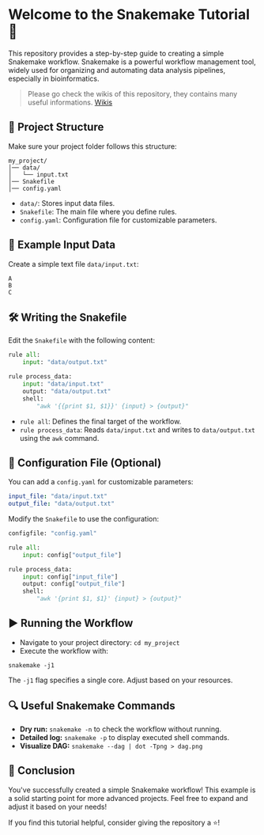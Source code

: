 # Welcome to the Snakemake Tutorial 🚀

This repository provides a step-by-step guide to creating a simple Snakemake workflow. Snakemake is a powerful workflow management tool, widely used for organizing and automating data analysis pipelines, especially in bioinformatics.

> Please go check the wikis of this repository, they contains many useful informations. [Wikis](https://github.com/MartinA-Gm/Tutorial_Snakemake/wiki)

## 📁 Project Structure
Make sure your project folder follows this structure:
```
my_project/
│── data/
│   └── input.txt
│── Snakefile
│── config.yaml
```
- `data/`: Stores input data files.
- `Snakefile`: The main file where you define rules.
- `config.yaml`: Configuration file for customizable parameters.

## 📝 Example Input Data
Create a simple text file `data/input.txt`:
```
A
B
C
```

## 🛠️ Writing the Snakefile
Edit the `Snakefile` with the following content:
```python
rule all:
    input: "data/output.txt"

rule process_data:
    input: "data/input.txt"
    output: "data/output.txt"
    shell:
        "awk '{{print $1, $1}}' {input} > {output}"
```
- `rule all`: Defines the final target of the workflow.
- `rule process_data`: Reads `data/input.txt` and writes to `data/output.txt` using the `awk` command.

## 🔧 Configuration File (Optional)
You can add a `config.yaml` for customizable parameters:
```yaml
input_file: "data/input.txt"
output_file: "data/output.txt"
```
Modify the `Snakefile` to use the configuration:
```python
configfile: "config.yaml"

rule all:
    input: config["output_file"]

rule process_data:
    input: config["input_file"]
    output: config["output_file"]
    shell:
        "awk '{print $1, $1}' {input} > {output}"
```

## ▶️ Running the Workflow
- Navigate to your project directory: `cd my_project`
- Execute the workflow with:  
```
snakemake -j1
```
The `-j1` flag specifies a single core. Adjust based on your resources.

## 🔍 Useful Snakemake Commands
- **Dry run:** `snakemake -n` to check the workflow without running.
- **Detailed log:** `snakemake -p` to display executed shell commands.
- **Visualize DAG:** `snakemake --dag | dot -Tpng > dag.png`

## 🎯 Conclusion
You've successfully created a simple Snakemake workflow! This example is a solid starting point for more advanced projects. Feel free to expand and adjust it based on your needs!

If you find this tutorial helpful, consider giving the repository a ⭐!

